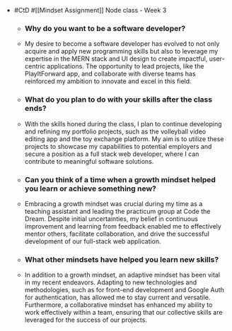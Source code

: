 - #CtD #[[Mindset Assignment]] Node class - Week 3
	- ### Why do you want to be a software developer?
	- My desire to become a software developer has evolved to not only acquire and apply new programming skills but also to leverage my expertise in the MERN stack and UI design to create impactful, user-centric applications. The opportunity to lead projects, like the PlayItForward app, and collaborate with diverse teams has reinforced my ambition to innovate and excel in this field.
	- ### What do you plan to do with your skills after the class ends?
	- With the skills honed during the class, I plan to continue developing and refining my portfolio projects, such as the volleyball video editing app and the toy exchange platform. My aim is to utilize these projects to showcase my capabilities to potential employers and secure a position as a full stack web developer, where I can contribute to meaningful software solutions.
	- ### Can you think of a time when a growth mindset helped you learn or achieve something new?
	- Embracing a growth mindset was crucial during my time as a teaching assistant and leading the practicum group at Code the Dream. Despite initial uncertainties, my belief in continuous improvement and learning from feedback enabled me to effectively mentor others, facilitate collaboration, and drive the successful development of our full-stack web application.
	- ### What other mindsets have helped you learn new skills?
	- In addition to a growth mindset, an adaptive mindset has been vital in my recent endeavors. Adapting to new technologies and methodologies, such as  for front-end development and Google Auth for authentication, has allowed me to stay current and versatile. Furthermore, a collaborative mindset has enhanced my ability to work effectively within a team, ensuring that our collective skills are leveraged for the success of our projects.